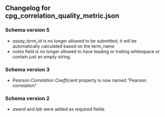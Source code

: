 ## Changelog for cpg_correlation_quality_metric.json

### Schema version 5

* *assay_term_id* is no longer allowed to be submitted, it will be automatically calculated based on the term_name
* *notes* field is no longer allowed to have leading or trailing whitespace or contain just an empty string.

### Schema version 3

* *Pearson Correlation Coefficient* property is now named "Pearson correlation"

### Schema version 2

* *award* and *lab* were added as required fields